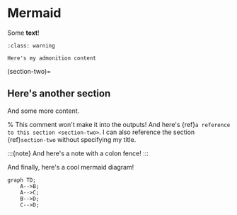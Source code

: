 # Mermaid

Some **text**!

```{admonition} Here's my title
:class: warning

Here's my admonition content
```

(section-two)=
## Here's another section

And some more content.

% This comment won't make it into the outputs!
And here's {ref}`a reference to this section <section-two>`.
I can also reference the section {ref}`section-two` without specifying my title.

:::{note}
And here's a note with a colon fence!
:::

And finally, here's a cool mermaid diagram!

```{mermaid}
graph TD;
    A-->B;
    A-->C;
    B-->D;
    C-->D;
```
